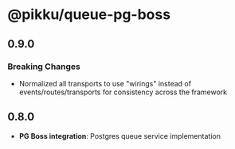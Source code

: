 # @pikku/queue-pg-boss

## 0.9.0

### Breaking Changes

- Normalized all transports to use "wirings" instead of events/routes/transports for consistency across the framework


## 0.8.0

- **PG Boss integration**: Postgres queue service implementation
